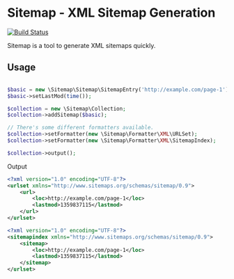 Sitemap - XML Sitemap Generation
==============================

[![Build Status](https://travis-ci.org/ThePixelDeveloper/Sitemap-v2.png?branch=master)](https://travis-ci.org/ThePixelDeveloper/Sitemap-v2)

Sitemap is a tool to generate XML sitemaps quickly.

Usage
-----

``` php

$basic = new \Sitemap\Sitemap\SitemapEntry('http://example.com/page-1');
$basic->setLastMod(time());

$collection = new \Sitemap\Collection;
$collection->addSitemap($basic);

// There's some different formatters available.
$collection->setFormatter(new \Sitemap\Formatter\XML\URLSet);
$collection->setFormatter(new \Sitemap\Formatter\XML\SitemapIndex);

$collection->output();
```

Output

``` xml
<?xml version="1.0" encoding="UTF-8"?>
<urlset xmlns="http://www.sitemaps.org/schemas/sitemap/0.9">
	<url>
		<loc>http://example.com/page-1</loc>
		<lastmod>1359837115</lastmod>
	</url>
</urlset>

<?xml version="1.0" encoding="UTF-8"?>
<sitemapindex xmlns="http://www.sitemaps.org/schemas/sitemap/0.9">
	<sitemap>
		<loc>http://example.com/page-1</loc>
		<lastmod>1359837115</lastmod>
	</sitemap>
</urlset>
```
